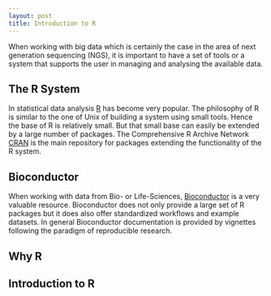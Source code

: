 ```yaml
--- 
layout: post 
title: Introduction to R 
---
```


When working with big data which is certainly the case in the area of
next generation sequencing (NGS), it is important to have a set of tools 
or a system that supports the user in managing and analysing the available 
data. 

## The R System
In statistical data analysis [R](http://www.r-project.org) has become very 
popular. The philosophy of R is similar to the one of Unix of building a system 
using small tools. Hence the base of R is relatively small. But that small base 
can easily be extended by a large number of packages. The Comprehensive R Archive 
Network [CRAN](http://cran.r-project.org/) is the main repository for packages 
extending the functionality of the R system.

## Bioconductor
When working with data from Bio- or Life-Sciences, [Bioconductor](http://www.bioconductor.org) 
is a very valuable resource. Bioconductor does not only provide a large set of 
R packages but it does also offer standardized workflows and example datasets. 
In general Bioconductor documentation is provided by vignettes following the 
paradigm of reproducible research.

## Why R

## Introduction to R

